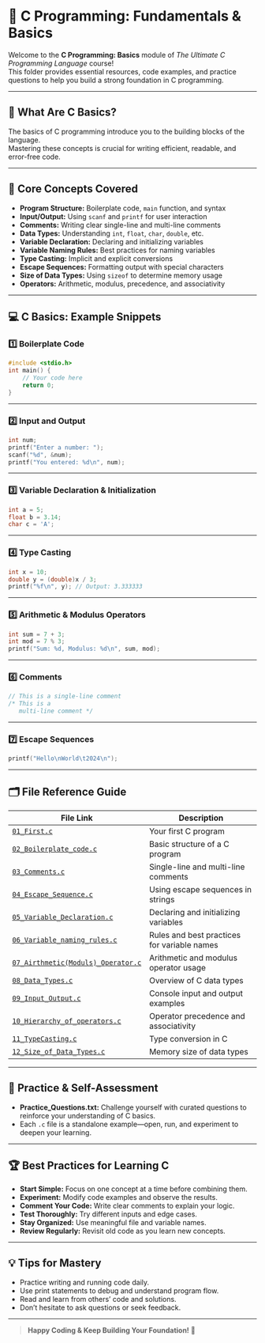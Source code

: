 # 🌟 C Programming: Fundamentals & Basics

Welcome to the **C Programming: Basics** module of _The Ultimate C Programming Language_ course!  
This folder provides essential resources, code examples, and practice questions to help you build a strong foundation in C programming.

---

## 📖 What Are C Basics?

The basics of C programming introduce you to the building blocks of the language.  
Mastering these concepts is crucial for writing efficient, readable, and error-free code.

---

## 🧩 Core Concepts Covered

- **Program Structure:** Boilerplate code, `main` function, and syntax
- **Input/Output:** Using `scanf` and `printf` for user interaction
- **Comments:** Writing clear single-line and multi-line comments
- **Data Types:** Understanding `int`, `float`, `char`, `double`, etc.
- **Variable Declaration:** Declaring and initializing variables
- **Variable Naming Rules:** Best practices for naming variables
- **Type Casting:** Implicit and explicit conversions
- **Escape Sequences:** Formatting output with special characters
- **Size of Data Types:** Using `sizeof` to determine memory usage
- **Operators:** Arithmetic, modulus, precedence, and associativity

---

## 💻 C Basics: Example Snippets

### 1️⃣ Boilerplate Code

```c
#include <stdio.h>
int main() {
    // Your code here
    return 0;
}
```

---

### 2️⃣ Input and Output

```c
int num;
printf("Enter a number: ");
scanf("%d", &num);
printf("You entered: %d\n", num);
```

---

### 3️⃣ Variable Declaration & Initialization

```c
int a = 5;
float b = 3.14;
char c = 'A';
```

---

### 4️⃣ Type Casting

```c
int x = 10;
double y = (double)x / 3;
printf("%f\n", y); // Output: 3.333333
```

---

### 5️⃣ Arithmetic & Modulus Operators

```c
int sum = 7 + 3;
int mod = 7 % 3;
printf("Sum: %d, Modulus: %d\n", sum, mod);
```

---

### 6️⃣ Comments

```c
// This is a single-line comment
/* This is a
   multi-line comment */
```

---

### 7️⃣ Escape Sequences

```c
printf("Hello\nWorld\t2024\n");
```

---

## 🗂️ File Reference Guide

| File Link                                              | Description                                   |
|--------------------------------------------------------|-----------------------------------------------|
| [`01_First.c`](01_First.c)                             | Your first C program                          |
| [`02_Boilerplate_code.c`](02_Boilerplate_code.c)       | Basic structure of a C program                |
| [`03_Comments.c`](03_Comments.c)                       | Single-line and multi-line comments           |
| [`04_Escape_Sequence.c`](04_Escape_Sequence.c)         | Using escape sequences in strings             |
| [`05_Variable_Declaration.c`](05_Variable_Declaration.c)| Declaring and initializing variables          |
| [`06_Variable_naming_rules.c`](06_Variable_naming_rules.c) | Rules and best practices for variable names   |
| [`07_Airthmetic(Moduls)_Operator.c`](07_Airthmetic(Moduls)_Operator.c) | Arithmetic and modulus operator usage         |
| [`08_Data_Types.c`](08_Data_Types.c)                   | Overview of C data types                      |
| [`09_Input_Output.c`](09_Input_Output.c)               | Console input and output examples             |
| [`10_Hierarchy_of_operators.c`](10_Hierarchy_of_operators.c) | Operator precedence and associativity         |
| [`11_TypeCasting.c`](11_TypeCasting.c)                 | Type conversion in C                          |
| [`12_Size_of_Data_Types.c`](12_Size_of_Data_Types.c)   | Memory size of data types                     |

---

## 📝 Practice & Self-Assessment

- **Practice_Questions.txt:** Challenge yourself with curated questions to reinforce your understanding of C basics.
- Each `.c` file is a standalone example—open, run, and experiment to deepen your learning.

---

## 🏆 Best Practices for Learning C

- **Start Simple:** Focus on one concept at a time before combining them.
- **Experiment:** Modify code examples and observe the results.
- **Comment Your Code:** Write clear comments to explain your logic.
- **Test Thoroughly:** Try different inputs and edge cases.
- **Stay Organized:** Use meaningful file and variable names.
- **Review Regularly:** Revisit old code as you learn new concepts.

---

## 💡 Tips for Mastery

- Practice writing and running code daily.
- Use print statements to debug and understand program flow.
- Read and learn from others’ code and solutions.
- Don’t hesitate to ask questions or seek feedback.

---

> **Happy Coding & Keep Building Your Foundation! 🚀**
